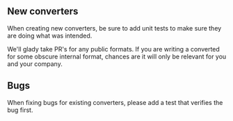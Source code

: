 ## New converters

When creating new converters, be sure to add unit tests to make sure they are doing what was intended.

We'll glady take PR's for any public formats. If you are writing a converted for some obscure internal format, chances are it will only be relevant for you and your company.

## Bugs

When fixing bugs for existing converters, please add a test that verifies the bug first.
